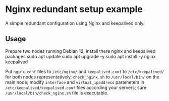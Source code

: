 # Nginx redundant setup example 
A simple redundant configuration using Nginx and keepalived only.

## Usage
Prepare two nodes running Debian 12, install there nginx and keepalived packages
    sudo apt update
    sudo apt upgrade -y
    sudo apt install -y nginx keepalived

Put `nginx.conf` files to `/etc/nginx/` and `keepalived.conf` to `/etc/keepalived/` for both nodes representatively, `check_nginx.sh` to `/usr/local/bin/` on the main node;
modify `interface` and `virtual_ipaddress` parameters in `/etc/keepalived/keepalived.conf` files according your servers;
sure `/usr/local/bin/check_nginx.sh` file is executable.

